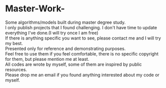 # Master-Work-
Some algorithms/models built during master degree study.<br/>
I only publish projects that I found challenging. I don't have time to update everything I've done.(I will try once I am free)<br/>
If there is anything specific you want to see, please contact me and I will try my best.<br/>
Presented only for reference and demonstrating purposes.<br/>
Feel free to use them if you feel comfortable, there is no specific copyright for them, but please mention me at least.<br/>
All codes are wrote by myself, some of them are inspired by public resources.<br/>
Please drop me an email if you found anything interested about my code or myself.
